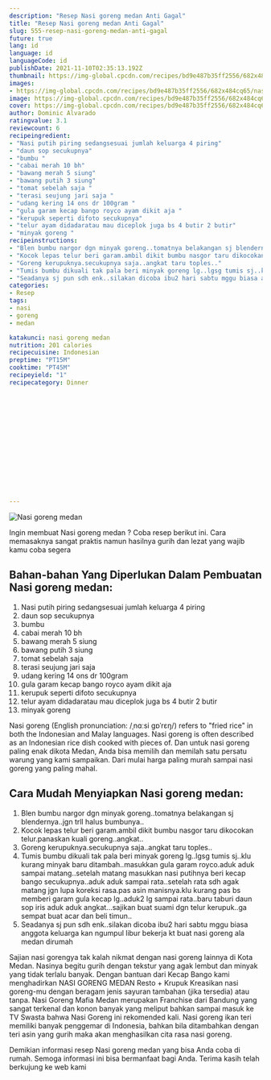 ```yaml
---
description: "Resep Nasi goreng medan Anti Gagal"
title: "Resep Nasi goreng medan Anti Gagal"
slug: 555-resep-nasi-goreng-medan-anti-gagal
future: true
lang: id
language: id
languageCode: id
publishDate: 2021-11-10T02:35:13.192Z 
thumbnail: https://img-global.cpcdn.com/recipes/bd9e487b35ff2556/682x484cq65/nasi-goreng-medan-foto-resep-utama.png
images:
- https://img-global.cpcdn.com/recipes/bd9e487b35ff2556/682x484cq65/nasi-goreng-medan-foto-resep-utama.png
image: https://img-global.cpcdn.com/recipes/bd9e487b35ff2556/682x484cq65/nasi-goreng-medan-foto-resep-utama.png
cover: https://img-global.cpcdn.com/recipes/bd9e487b35ff2556/682x484cq65/nasi-goreng-medan-foto-resep-utama.png
author: Dominic Alvarado
ratingvalue: 3.1
reviewcount: 6
recipeingredient:
- "Nasi putih piring sedangsesuai jumlah keluarga 4 piring"
- "daun sop secukupnya"
- "bumbu "
- "cabai merah 10 bh"
- "bawang merah 5 siung"
- "bawang putih 3 siung"
- "tomat sebelah saja "
- "terasi seujung jari saja "
- "udang kering 14 ons dr 100gram "
- "gula garam kecap bango royco ayam dikit aja "
- "kerupuk seperti difoto secukupnya"
- "telur ayam didadaratau mau diceplok juga bs 4 butir 2 butir"
- "minyak goreng "
recipeinstructions:
- "Blen bumbu nargor dgn minyak goreng..tomatnya belakangan sj blendernya..jgn trll halus bumbunya.."
- "Kocok lepas telur beri garam.ambil dikit bumbu nasgor taru dikocokan telur.panaskan kuali goreng..angkat.."
- "Goreng kerupuknya.secukupnya saja..angkat taru toples.."
- "Tumis bumbu dikuali tak pala beri minyak goreng lg..lgsg tumis sj..klu kurang minyak baru ditambah..masukkan gula garam royco.aduk aduk sampai matang..setelah matang masukkan nasi putihnya beri kecap bango secukupnya..aduk aduk sampai rata..setelah rata sdh agak matang jgn lupa koreksi rasa.pas asin manisnya.klu kurang pas bs memberi garam gula kecap lg..aduk2 lg sampai rata..baru taburi daun sop iris aduk aduk angkat...sajikan buat suami dgn telur kerupuk..ga sempat buat acar dan beli timun.."
- "Seadanya sj pun sdh enk..silakan dicoba ibu2 hari sabtu mggu biasa anggota keluarga kan ngumpul libur bekerja kt buat nasi goreng ala medan dirumah"
categories:
- Resep
tags:
- nasi
- goreng
- medan

katakunci: nasi goreng medan 
nutrition: 201 calories
recipecuisine: Indonesian
preptime: "PT15M"
cooktime: "PT45M"
recipeyield: "1"
recipecategory: Dinner


     
    
    
    
    
    
    
    
    
    
    
      
    
---
```



![Nasi goreng medan](https://img-global.cpcdn.com/recipes/bd9e487b35ff2556/682x484cq65/nasi-goreng-medan-foto-resep-utama.png)

Ingin membuat Nasi goreng medan ? Coba resep berikut ini. Cara memasaknya sangat praktis namun hasilnya gurih dan lezat yang wajib kamu coba segera

<!--inarticleads1-->

## Bahan-bahan Yang Diperlukan Dalam Pembuatan Nasi goreng medan:

1. Nasi putih piring sedangsesuai jumlah keluarga 4 piring
1. daun sop secukupnya
1. bumbu 
1. cabai merah 10 bh
1. bawang merah 5 siung
1. bawang putih 3 siung
1. tomat sebelah saja 
1. terasi seujung jari saja 
1. udang kering 14 ons dr 100gram 
1. gula garam kecap bango royco ayam dikit aja 
1. kerupuk seperti difoto secukupnya
1. telur ayam didadaratau mau diceplok juga bs 4 butir 2 butir
1. minyak goreng 

Nasi goreng (English pronunciation: /ˌnɑːsi ɡɒˈrɛŋ/) refers to &#34;fried rice&#34; in both the Indonesian and Malay languages. Nasi goreng is often described as an Indonesian rice dish cooked with pieces of. Dan untuk nasi goreng paling enak dikota Medan, Anda bisa memilih dan memilah satu persatu warung yang kami sampaikan. Dari mulai harga paling murah sampai nasi goreng yang paling mahal. 

<!--inarticleads2-->

## Cara Mudah Menyiapkan Nasi goreng medan:

1. Blen bumbu nargor dgn minyak goreng..tomatnya belakangan sj blendernya..jgn trll halus bumbunya..
1. Kocok lepas telur beri garam.ambil dikit bumbu nasgor taru dikocokan telur.panaskan kuali goreng..angkat..
1. Goreng kerupuknya.secukupnya saja..angkat taru toples..
1. Tumis bumbu dikuali tak pala beri minyak goreng lg..lgsg tumis sj..klu kurang minyak baru ditambah..masukkan gula garam royco.aduk aduk sampai matang..setelah matang masukkan nasi putihnya beri kecap bango secukupnya..aduk aduk sampai rata..setelah rata sdh agak matang jgn lupa koreksi rasa.pas asin manisnya.klu kurang pas bs memberi garam gula kecap lg..aduk2 lg sampai rata..baru taburi daun sop iris aduk aduk angkat...sajikan buat suami dgn telur kerupuk..ga sempat buat acar dan beli timun..
1. Seadanya sj pun sdh enk..silakan dicoba ibu2 hari sabtu mggu biasa anggota keluarga kan ngumpul libur bekerja kt buat nasi goreng ala medan dirumah


Sajian nasi gorengya tak kalah nikmat dengan nasi goreng lainnya di Kota Medan. Nasinya begitu gurih dengan tekstur yang agak lembut dan minyak yang tidak terlalu banyak. Dengan bantuan dari Kecap Bango kami menghadirkan NASI GORENG MEDAN Resto + Krupuk Kreasikan nasi goreng-mu dengan beragam jenis sayuran tambahan (jika tersedia) atau tanpa. Nasi Goreng Mafia Medan merupakan Franchise dari Bandung yang sangat terkenal dan konon banyak yang meliput bahkan sampai masuk ke TV Swasta bahwa Nasi Goreng ini rekomended kali. Nasi goreng ikan teri memiliki banyak penggemar di Indonesia, bahkan bila ditambahkan dengan teri asin yang gurih maka akan menghasilkan cita rasa nasi goreng. 

Demikian informasi  resep Nasi goreng medan   yang bisa Anda coba di rumah. Semoga informasi ini bisa bermanfaat bagi Anda. Terima kasih telah berkujung ke web kami
